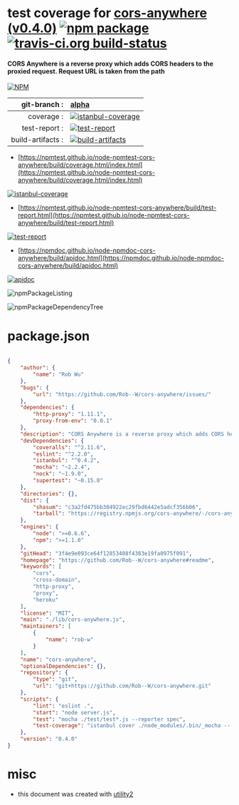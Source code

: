 # test coverage for  [cors-anywhere (v0.4.0)](https://github.com/Rob--W/cors-anywhere#readme)  [![npm package](https://img.shields.io/npm/v/npmtest-cors-anywhere.svg?style=flat-square)](https://www.npmjs.org/package/npmtest-cors-anywhere) [![travis-ci.org build-status](https://api.travis-ci.org/npmtest/node-npmtest-cors-anywhere.svg)](https://travis-ci.org/npmtest/node-npmtest-cors-anywhere)
#### CORS Anywhere is a reverse proxy which adds CORS headers to the proxied request. Request URL is taken from the path

[![NPM](https://nodei.co/npm/cors-anywhere.png?downloads=true&downloadRank=true&stars=true)](https://www.npmjs.com/package/cors-anywhere)

| git-branch : | [alpha](https://github.com/npmtest/node-npmtest-cors-anywhere/tree/alpha)|
|--:|:--|
| coverage : | [![istanbul-coverage](https://npmtest.github.io/node-npmtest-cors-anywhere/build/coverage.badge.svg)](https://npmtest.github.io/node-npmtest-cors-anywhere/build/coverage.html/index.html)|
| test-report : | [![test-report](https://npmtest.github.io/node-npmtest-cors-anywhere/build/test-report.badge.svg)](https://npmtest.github.io/node-npmtest-cors-anywhere/build/test-report.html)|
| build-artifacts : | [![build-artifacts](https://npmtest.github.io/node-npmtest-cors-anywhere/glyphicons_144_folder_open.png)](https://github.com/npmtest/node-npmtest-cors-anywhere/tree/gh-pages/build)|

- [https://npmtest.github.io/node-npmtest-cors-anywhere/build/coverage.html/index.html](https://npmtest.github.io/node-npmtest-cors-anywhere/build/coverage.html/index.html)

[![istanbul-coverage](https://npmtest.github.io/node-npmtest-cors-anywhere/build/screenCapture.buildCi.browser.%252Ftmp%252Fbuild%252Fcoverage.lib.html.png)](https://npmtest.github.io/node-npmtest-cors-anywhere/build/coverage.html/index.html)

- [https://npmtest.github.io/node-npmtest-cors-anywhere/build/test-report.html](https://npmtest.github.io/node-npmtest-cors-anywhere/build/test-report.html)

[![test-report](https://npmtest.github.io/node-npmtest-cors-anywhere/build/screenCapture.buildCi.browser.%252Ftmp%252Fbuild%252Ftest-report.html.png)](https://npmtest.github.io/node-npmtest-cors-anywhere/build/test-report.html)

- [https://npmdoc.github.io/node-npmdoc-cors-anywhere/build/apidoc.html](https://npmdoc.github.io/node-npmdoc-cors-anywhere/build/apidoc.html)

[![apidoc](https://npmdoc.github.io/node-npmdoc-cors-anywhere/build/screenCapture.buildCi.browser.%252Ftmp%252Fbuild%252Fapidoc.html.png)](https://npmdoc.github.io/node-npmdoc-cors-anywhere/build/apidoc.html)

![npmPackageListing](https://npmtest.github.io/node-npmtest-cors-anywhere/build/screenCapture.npmPackageListing.svg)

![npmPackageDependencyTree](https://npmtest.github.io/node-npmtest-cors-anywhere/build/screenCapture.npmPackageDependencyTree.svg)



# package.json

```json

{
    "author": {
        "name": "Rob Wu"
    },
    "bugs": {
        "url": "https://github.com/Rob--W/cors-anywhere/issues/"
    },
    "dependencies": {
        "http-proxy": "1.11.1",
        "proxy-from-env": "0.0.1"
    },
    "description": "CORS Anywhere is a reverse proxy which adds CORS headers to the proxied request. Request URL is taken from the path",
    "devDependencies": {
        "coveralls": "^2.11.6",
        "eslint": "^2.2.0",
        "istanbul": "^0.4.2",
        "mocha": "~2.2.4",
        "nock": "~1.9.0",
        "supertest": "~0.15.0"
    },
    "directories": {},
    "dist": {
        "shasum": "c3a2fd475bb304922ec29fbd6442e5adcf356b06",
        "tarball": "https://registry.npmjs.org/cors-anywhere/-/cors-anywhere-0.4.0.tgz"
    },
    "engines": {
        "node": ">=0.6.6",
        "npm": ">=1.1.0"
    },
    "gitHead": "3f4e9e093ce64f12853408f4383e19fa0975f091",
    "homepage": "https://github.com/Rob--W/cors-anywhere#readme",
    "keywords": [
        "cors",
        "cross-domain",
        "http-proxy",
        "proxy",
        "heroku"
    ],
    "license": "MIT",
    "main": "./lib/cors-anywhere.js",
    "maintainers": [
        {
            "name": "rob-w"
        }
    ],
    "name": "cors-anywhere",
    "optionalDependencies": {},
    "repository": {
        "type": "git",
        "url": "git+https://github.com/Rob--W/cors-anywhere.git"
    },
    "scripts": {
        "lint": "eslint .",
        "start": "node server.js",
        "test": "mocha ./test/test*.js --reporter spec",
        "test-coverage": "istanbul cover ./node_modules/.bin/_mocha -- test/test.js --reporter spec"
    },
    "version": "0.4.0"
}
```



# misc
- this document was created with [utility2](https://github.com/kaizhu256/node-utility2)
